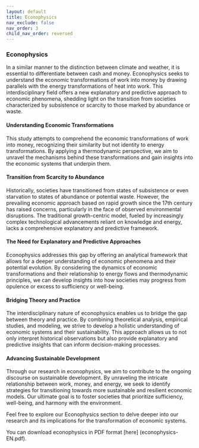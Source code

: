 ```yaml
---
layout: default
title: Econophysics
nav_exclude: false
nav_order: 3
child_nav_order: reversed
---
```


### Econophysics

In a similar manner to the distinction between climate and weather, it is essential to differentiate between cash and money. Econophysics seeks to understand the economic transformations of work into money by drawing parallels with the energy transformations of heat into work. This interdisciplinary field offers a new explanatory and predictive approach to economic phenomena, shedding light on the transition from societies characterized by subsistence or scarcity to those marked by abundance or waste.

#### Understanding Economic Transformations

This study attempts to comprehend the economic transformations of work into money, recognizing their similarity but not identity to energy transformations. By applying a thermodynamic perspective, we aim to unravel the mechanisms behind these transformations and gain insights into the economic systems that underpin them.

#### Transition from Scarcity to Abundance

Historically, societies have transitioned from states of subsistence or even starvation to states of abundance or potential waste. However, the prevailing economic approach based on rapid growth since the 17th century has raised concerns, particularly in the face of observed environmental disruptions. The traditional growth-centric model, fueled by increasingly complex technological advancements reliant on knowledge and energy, lacks a comprehensive explanatory and predictive framework.

#### The Need for Explanatory and Predictive Approaches

Econophysics addresses this gap by offering an analytical framework that allows for a deeper understanding of economic phenomena and their potential evolution. By considering the dynamics of economic transformations and their relationship to energy flows and thermodynamic principles, we can develop insights into how societies may progress from opulence or excess to sufficiency or well-being.

#### Bridging Theory and Practice

The interdisciplinary nature of econophysics enables us to bridge the gap between theory and practice. By combining theoretical analysis, empirical studies, and modeling, we strive to develop a holistic understanding of economic systems and their sustainability. This approach allows us to not only interpret historical observations but also provide explanatory and predictive insights that can inform decision-making processes.

#### Advancing Sustainable Development

Through our research in econophysics, we aim to contribute to the ongoing discourse on sustainable development. By unraveling the intricate relationship between work, money, and energy, we seek to identify strategies for transitioning towards more sustainable and resilient economic models. Our ultimate goal is to foster societies that prioritize sufficiency, well-being, and harmony with the environment.

Feel free to explore our Econophysics section to delve deeper into our research and its implications for the transformation of economic systems.

You can download econophysics in PDF format [here] (econophysics-EN.pdf).
